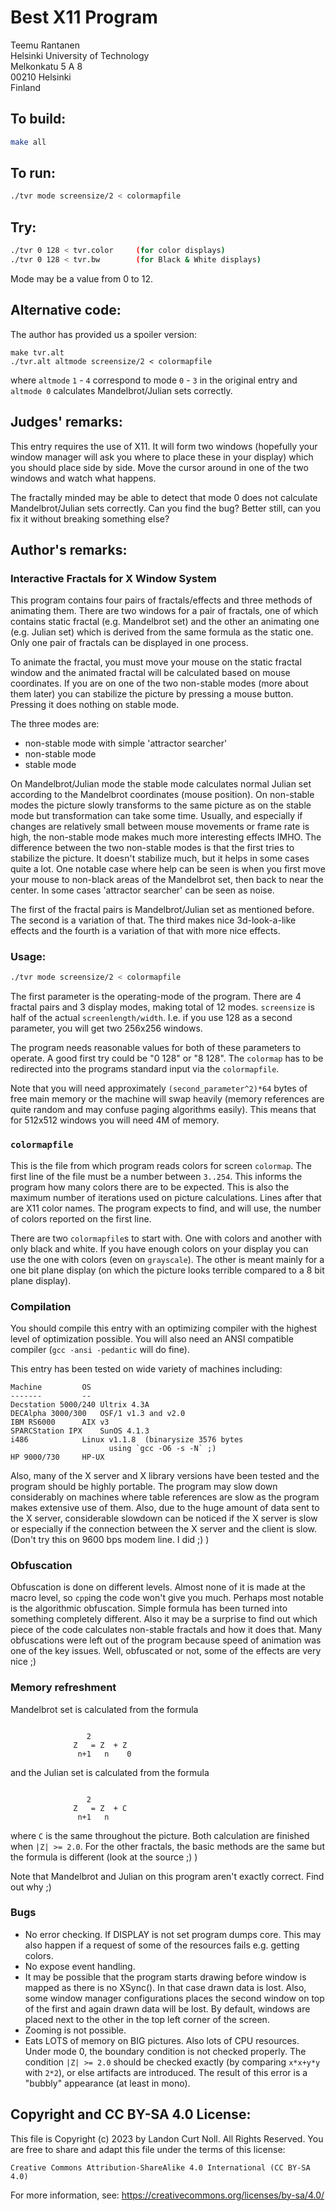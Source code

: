# Best X11 Program

Teemu Rantanen  
Helsinki University of Technology  
Melkonkatu 5 A 8  
00210 Helsinki  
Finland  

## To build:

```sh
make all
```

## To run:

```sh
./tvr mode screensize/2 < colormapfile
```

## Try:

```sh
./tvr 0 128 < tvr.color		(for color displays)
./tvr 0 128 < tvr.bw		(for Black & White displays)
```

Mode may be a value from 0 to 12.

## Alternative code:

The author has provided us a spoiler version:

	make tvr.alt
	./tvr.alt altmode screensize/2 < colormapfile
    
where `altmode` `1` - `4` correspond to mode `0` - `3` in the original entry and
`altmode 0` calculates Mandelbrot/Julian sets correctly.


## Judges' remarks:

This entry requires the use of X11.  It will form two windows (hopefully your
window manager will ask you where to place these in your display) which you
should place side by side.  Move the cursor around in one of the two windows and
watch what happens.

The fractally minded may be able to detect that mode 0 does not calculate
Mandelbrot/Julian sets correctly.  Can you find the bug?  Better still, can you
fix it without breaking something else?

## Author's remarks:

### Interactive Fractals for X Window System


This program contains four pairs of fractals/effects and three methods of
animating them. There are two windows for a pair of fractals, one of which
contains static fractal (e.g. Mandelbrot set) and the other an animating one
(e.g. Julian set) which is derived from the same formula as the static one. Only
one pair of fractals can be displayed in one process.

To animate the fractal, you must move your mouse on the static
fractal window and the animated fractal will be calculated based
on mouse coordinates. If you are on one of the two non-stable
modes (more about them later) you can stabilize the picture by
pressing a mouse button. Pressing it does nothing on stable mode.


The three modes are:

- non-stable mode with simple 'attractor searcher'
- non-stable mode
- stable mode

On Mandelbrot/Julian mode the stable mode calculates normal Julian set according
to the Mandelbrot coordinates (mouse position). On non-stable modes the picture
slowly transforms to the same picture as on the stable mode but transformation
can take some time. Usually, and especially if changes are relatively small
between mouse movements or frame rate is high, the non-stable mode makes much
more interesting effects IMHO. The difference between the two non-stable modes
is that the first tries to stabilize the picture. It doesn't stabilize much, but
it helps in some cases quite a lot. One notable case where help can be seen is
when you first move your mouse to non-black areas of the Mandelbrot set, then
back to near the center. In some cases 'attractor searcher' can be seen as
noise.


The first of the fractal pairs is Mandelbrot/Julian set as mentioned before. The
second is a variation of that. The third makes nice 3d-look-a-like effects and
the fourth is a variation of that with more nice effects.



### Usage:

```sh
./tvr mode screensize/2 < colormapfile
```


The first parameter is the operating-mode of the program. There are 4 fractal
pairs and 3 display modes, making total of 12 modes. `screensize` is half of the
actual `screenlength/width`. I.e. if you use 128 as a second parameter, you will
get two 256x256 windows.

The program needs reasonable values for both of these parameters to
operate. A good first try could be "0 128" or "8 128". The `colormap` has
to be redirected into the programs standard input via the `colormapfile`.

Note that you will need approximately `(second_parameter^2)*64` bytes of free
main memory or the machine will swap heavily (memory references are quite random
and may confuse paging algorithms easily).  This means that for 512x512 windows
you will need 4M of memory.


### `colormapfile`

This is the file from which program reads colors for screen `colormap`. The
first line of the file must be a number between `3..254`. This informs the
program how many colors there are to be expected. This is also the maximum
number of iterations used on picture calculations. Lines after that are X11
color names. The program expects to find, and will use, the number of colors
reported on the first line.

There are two `colormapfile`s to start with. One with colors and another with
only black and white. If you have enough colors on your display you can use the
one with colors (even on `grayscale`). The other is meant mainly for a one bit
plane display (on which the picture looks terrible compared to a 8 bit plane
display).


### Compilation

You should compile this entry with an optimizing compiler with the
highest level of optimization possible. You will also need an ANSI
compatible compiler (`gcc -ansi -pedantic` will do fine).

This entry has been tested on wide variety of machines including:

```
Machine			OS
-------			--
Decstation 5000/240	Ultrix 4.3A
DECAlpha 3000/300	OSF/1 v1.3 and v2.0
IBM RS6000		AIX v3
SPARCStation IPX	SunOS 4.1.3
i486			Linux v1.1.8  (binarysize 3576 bytes
				      using `gcc -O6 -s -N` ;)
HP 9000/730		HP-UX
```

Also, many of the X server and X library versions have been tested and the
program should be highly portable. The program may slow down considerably on
machines where table references are slow as the program makes extensive use of
them. Also, due to the huge amount of data sent to the X server, considerable
slowdown can be noticed if the X server is slow or especially if the connection
between the X server and the client is slow. (Don't try this on 9600 bps modem
line. I did ;) )


### Obfuscation

Obfuscation is done on different levels. Almost none of it is made at the macro
level, so `cpp`ing the code won't give you much. Perhaps most notable is the
algorithmic obfuscation. Simple formula has been turned into something
completely different. Also it may be a surprise to find out which piece of the
code calculates non-stable fractals and how it does that. Many obfuscations were
left out of the program because speed of animation was one of the key issues.
Well, obfuscated or not, some of the effects are very nice ;)


### Memory refreshment

Mandelbrot set is calculated from the formula

```

			     2
		      Z   = Z  + Z
		       n+1   n    0
```

and the Julian set is calculated from the formula

```

			     2
		      Z   = Z  + C
		       n+1   n

```

where `C` is the same throughout the picture.  Both calculation are finished
when `|Z| >= 2.0`.  For the other fractals, the basic methods are the same but
the formula is different (look at the source ;) )

Note that Mandelbrot and Julian on this program aren't exactly correct. Find out
why ;)


### Bugs

- No error checking. If DISPLAY is not set program dumps core.  This may also
happen if a request of some of the resources fails e.g. getting colors.
- No expose event handling.
- It may be possible that the program starts drawing before window is mapped as
there is no XSync(). In that case drawn data is lost. Also, some window manager
configurations places the second window on top of the first and again drawn
data will be lost. By default, windows are placed next to the other in the
top left corner of the screen.
- Zooming is not possible.
- Eats LOTS of memory on BIG pictures. Also lots of CPU resources.  Under mode
0, the boundary condition is not checked properly.  The condition `|Z| >= 2.0`
should be checked exactly (by comparing `x*x+y*y` with `2*2`), or else artifacts
are introduced.  The result of this error is a "bubbly" appearance (at least in
mono).

## Copyright and CC BY-SA 4.0 License:

This file is Copyright (c) 2023 by Landon Curt Noll.  All Rights Reserved.
You are free to share and adapt this file under the terms of this license:

    Creative Commons Attribution-ShareAlike 4.0 International (CC BY-SA 4.0)

For more information, see: https://creativecommons.org/licenses/by-sa/4.0/
